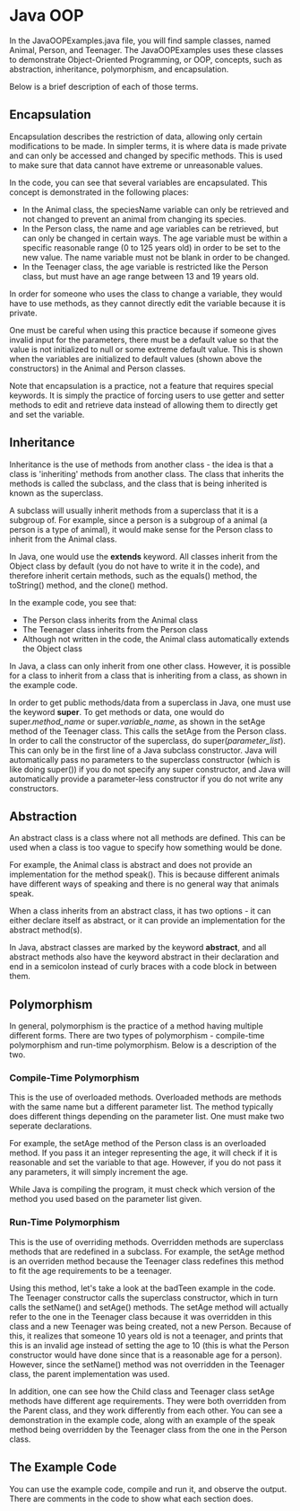 # Java OOP

In the JavaOOPExamples.java file, you will find sample classes, named Animal, Person, and Teenager. The JavaOOPExamples uses these classes to demonstrate Object-Oriented Programming, or OOP, concepts, such as abstraction, inheritance, polymorphism, and encapsulation.

Below is a brief description of each of those terms.

## Encapsulation

Encapsulation describes the restriction of data, allowing only certain modifications to be made. In simpler terms, it is where data is made private and can only be accessed and changed by specific methods. This is used to make sure that data cannot have extreme or unreasonable values.

In the code, you can see that several variables are encapsulated. This concept is demonstrated in the following places:
* In the Animal class, the speciesName variable can only be retrieved and not changed to prevent an animal from changing its species. 
* In the Person class, the name and age variables can be retrieved, but can only be changed in certain ways. The age variable must be within a specific reasonable range (0 to 125 years old) in order to be set to the new value. The name variable must not be blank in order to be changed.
* In the Teenager class, the age variable is restricted like the Person class, but must have an age range between 13 and 19 years old.

In order for someone who uses the class to change a variable, they would have to use methods, as they cannot directly edit the variable because it is private.

One must be careful when using this practice because if someone gives invalid input for the parameters, there must be a default value so that the value is not initialized to null or some extreme default value. This is shown when the variables are initialized to default values (shown above the constructors) in the Animal and Person classes.

Note that encapsulation is a practice, not a feature that requires special keywords. It is simply the practice of forcing users to use getter and setter methods to edit and retrieve data instead of allowing them to directly get and set the variable.

## Inheritance

Inheritance is the use of methods from another class - the idea is that a class is 'inheriting' methods from another class. The class that inherits the methods is called the subclass, and the class that is being inherited is known as the superclass. 

A subclass will usually inherit methods from a superclass that it is a subgroup of. For example, since a person is a subgroup of a animal (a person is a type of animal), it would make sense for the Person class to inherit from the Animal class.

In Java, one would use the <b>extends</b> keyword. All classes inherit from the Object class by default (you do not have to write it in the code), and therefore inherit certain methods, such as the equals() method, the toString() method, and the clone() method.

In the example code, you see that:
* The Person class inherits from the Animal class
* The Teenager class inherits from the Person class
* Although not written in the code, the Animal class automatically extends the Object class

In Java, a class can only inherit from one other class. However, it is possible for a class to inherit from a class that is inheriting from a class, as shown in the example code.

In order to get public methods/data from a superclass in Java, one must use the keyword <b>super</b>. To get methods or data, one would do super.<i>method_name</i> or super.<i>variable_name</i>, as shown in the setAge method of the Teenager class. This calls the setAge from the Person class. In order to call the constructor of the superclass, do super(<i>parameter_list</i>). This can only be in the first line of a Java subclass constructor. Java will automatically pass no parameters to the superclass constructor (which is like doing super()) if you do not specify any super constructor, and Java will automatically provide a parameter-less constructor if you do not write any constructors. 

## Abstraction

An abstract class is a class where not all methods are defined. This can be used when a class is too vague to specify how something would be done. 

For example, the Animal class is abstract and does not provide an implementation for the method speak(). This is because different animals have different ways of speaking and there is no general way that animals speak.

When a class inherits from an abstract class, it has two options - it can either declare itself as abstract, or it can provide an implementation for the abstract method(s).

In Java, abstract classes are marked by the keyword <b>abstract</b>, and all abstract methods also have the keyword abstract in their declaration and end in a semicolon instead of curly braces with a code block in between them.

## Polymorphism

In general, polymorphism is the practice of a method having multiple different forms. There are two types of polymorphism - compile-time polymorphism and run-time polymorphism. Below is a description of the two.

### Compile-Time Polymorphism

This is the use of overloaded methods. Overloaded methods are methods with the same name but a different parameter list. The method typically does different things depending on the parameter list. One must make two seperate declarations. 

For example, the setAge method of the Person class is an overloaded method. If you pass it an integer representing the age, it will check if it is reasonable and set the variable to that age. However, if you do not pass it any parameters, it will simply increment the age.

While Java is compiling the program, it must check which version of the method you used based on the parameter list given.

### Run-Time Polymorphism

This is the use of overriding methods. Overridden methods are superclass methods that are redefined in a subclass. For example, the setAge method is an overriden method because the Teenager class redefines this method to fit the age requirements to be a teenager.

Using this method, let's take a look at the badTeen example in the code. The Teenager constructor calls the superclass constructor, which in turn calls the setName() and setAge() methods. The setAge method will actually refer to the one in the Teenager class because it was overridden in this class and a new Teenager was being created, not a new Person. Because of this, it realizes that someone 10 years old is not a teenager, and prints that this is an invalid age instead of setting the age to 10 (this is what the Person constructor would have done since that is a reasonable age for a person). However, since the setName() method was not overridden in the Teenager class, the parent implementation was used.

In addition, one can see how the Child class and Teenager class setAge methods have different age requirements. They were both overridden from the Parent class, and they work differently from each other. You can see a demonstration in the example code, along with an example of the speak method being overridden by the Teenager class from the one in the Person class. 

## The Example Code

You can use the example code, compile and run it, and observe the output. There are comments in the code to show what each section does.  
